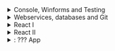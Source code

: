 <details>
    <summary>Console, Winforms and Testing</summary>
    <a href="???">Problem 1: International Recipe Converter</a>
    <a href="https://github.com/Almantask/Java-Homework/wiki/Primitive-Types,-Variables-and-Scope">Lesson 1: C# Keywords and User Input</a>
    <br>
</details>
<details>
    <summary>Webservices, databases and Git</summary>
    <a href="???">???</a>
    <br>
</details>
<details>
    <summary>React I</summary>
    <a href="???">???</a>
    <br>
</details>
<details>
    <summary>React II</summary>
    <a href="???">???</a>
    <br>
</details>
<details>
    <summary>: ??? App</summary>
    <a href="???">???</a>
    <br>
</details>